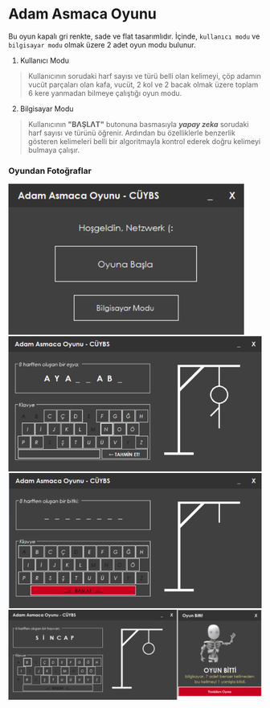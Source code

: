 # Adam Asmaca Oyunu

Bu oyun kapalı gri renkte, sade ve flat tasarımlıdır. İçinde, `kullanıcı modu` ve `bilgisayar modu` olmak üzere 2 adet oyun modu bulunur.  
1. Kullanıcı Modu  
 > Kullanıcının sorudaki harf sayısı ve türü belli olan kelimeyi, çöp adamın vucüt parçaları olan kafa, vucüt, 2 kol ve 2 bacak olmak üzere
toplam 6 kere yanmadan bilmeye çalıştığı oyun modu.  
2. Bilgisayar Modu  
 > Kullanıcının **"BΛŞLΛT"** butonuna basmasıyla ***yapay zeka*** sorudaki harf sayısı ve türünü öğrenir. 
Ardından bu özelliklerle benzerlik gösteren kelimeleri belli bir algoritmayla kontrol ederek doğru kelimeyi bulmaya çalışır.  

### Oyundan Fotoğraflar

![Görüntü](/screenshots/welcome.png?raw=true "Hoşgeldiniz")
![Görüntü](/screenshots/user-1.png?raw=true "Kullanıcı Modu")
![Görüntü](/screenshots/pcmode-1.png?raw=true "Bilgisayar Modu")
![Görüntü](/screenshots/pcmode-2.png?raw=true "Oyun Sonu - Bilgisayar Modu")